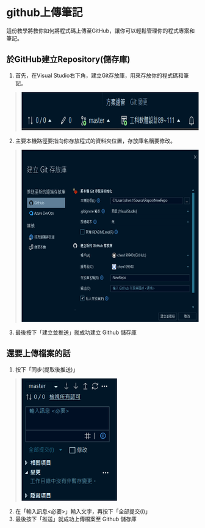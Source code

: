 
# github上傳筆記
這份教學將教你如何將程式碼上傳至GitHub，讓你可以輕鬆管理你的程式專案和筆記。
## 於GitHub建立Repository(儲存庫)
1. 首先，在Visual Studio右下角，建立Git存放庫，用來存放你的程式碼和筆記。
> <img src="Screenshots/右下角.png" width="600" height="100">
2. 主要本機路徑要指向你存放程式的資料夾位置，存放庫名稱要修改。
> <img src="Screenshots/建立存放庫.png" width="650" height="450">
3. 最後按下「建立並推送」就成功建立 Github 儲存庫
## 還要上傳檔案的話
1. 按下「同步(提取後推送)」
> <img src="Screenshots/提交檔案.png" width="250" height="320">
2. 在「輸入訊息<必要>」輸入文字，再按下「全部提交(i)」
3. 最後按下「推送」就成功上傳檔案至 Github 儲存庫
